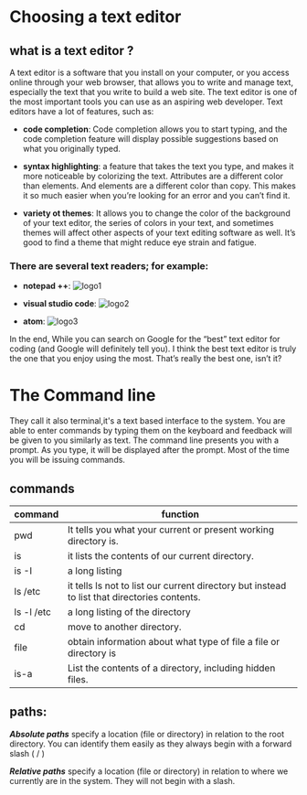# Choosing a text editor

## what is a text editor ?
A text editor is a software that you install on your computer, or you access online through your web browser, that allows you to write and manage text, especially the text that you write to build a web site. The text editor is one of the most important tools you can use as an aspiring web developer. Text editors have a lot of features, such as:

* **code completion**:
Code completion allows you to start typing, and the code completion
feature will display possible suggestions based on what you originally
typed.



* **syntax highlighting**:
a feature that takes the text you type, and makes it more noticeable by colorizing the text. Attributes are a different color than elements. And elements are a different color than copy. This makes it so much easier when you’re looking for an error and you can’t find it.


* **variety ot themes**:
It allows you to change the color of the background of your text editor, the series of colors in your text, and sometimes themes will affect other aspects of your text editing software as well. It’s good to find a theme that might reduce eye strain and fatigue.

### There are several text readers; for example:

* **notepad ++**:
![logo1](https://3.bp.blogspot.com/-fDuAavNNldo/V3umcF5_S1I/AAAAAAAAAEo/mX0Jme2SYuoNiNtaYPOuQZiXzfZjXZ37gCLcB/s1600/Notepad%2BPlus%2BPlus.jpg)

* **visual studio code**:
![logo2](https://upload.wikimedia.org/wikipedia/commons/thumb/9/9a/Visual_Studio_Code_1.35_icon.svg/1200px-Visual_Studio_Code_1.35_icon.svg.png)

* **atom**:
![logo3](https://img.favpng.com/5/7/18/atom-text-editor-source-code-editor-visual-studio-code-png-favpng-MfczF5T6EERBwtzxG3WweUfFH.jpg)


In the end, While you can search on Google for the “best” text editor for coding
(and Google will definitely tell you). I think the best text editor is
truly the one that you enjoy using the most. That’s really the best one,
isn’t it?


# The Command line

They call it also terminal,it's a text based interface to the system. You are able to enter commands by typing them on the keyboard and feedback will be given to you similarly as text. The command line presents you with a prompt. As you type, it will be displayed after the prompt. Most of the time you will be issuing commands. 

## commands

| command     | function|
| ----------- | ----------- |
| pwd     | It tells you what your current or present working directory is.      |
| is   | it lists the contents of our current directory.       |
| is -I  | a long listing        |
| ls /etc  | it tells ls not to list our current directory but instead to list that directories contents.       |
| ls -l /etc  | a long listing of the directory        |
| cd |  move to another directory.       |
| file |  obtain information about what type of file a file or directory is     |
| is-a |  List the contents of a directory, including hidden files.     |


## paths:

***Absolute paths*** specify a location (file or directory) in relation to the root directory. You can identify them easily as they always begin with a forward slash ( / )

***Relative paths*** specify a location (file or directory) in relation to where we currently are in the system. They will not begin with a slash.





